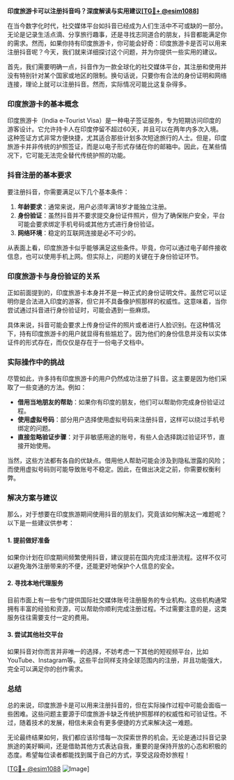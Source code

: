 **印度旅游卡可以注册抖音吗？深度解读与实用建议[[TG💪+ @esim1088](https://t.me/s/esim1088)]**

在当今数字化时代，社交媒体平台如抖音已经成为人们生活中不可或缺的一部分。无论是记录生活点滴、分享旅行趣事，还是寻找志同道合的朋友，抖音都能满足你的需求。然而，如果你持有印度旅游卡，你可能会好奇：印度旅游卡是否可以用来注册抖音呢？今天，我们就来详细探讨这个问题，并为你提供一些实用的建议。

首先，我们需要明确一点，抖音作为一款全球化的社交媒体平台，其注册和使用并没有特别针对某个国家或地区的限制。换句话说，只要你有合法的身份证明和网络连接，理论上就可以注册抖音。然而，实际情况可能比这复杂得多。

### 印度旅游卡的基本概念

印度旅游卡（India e-Tourist Visa）是一种电子签证服务，专为短期访问印度的游客设计。它允许持卡人在印度停留不超过60天，并且可以在两年内多次入境。这种签证方式非常方便快捷，尤其适合那些计划多次短途旅行的人士。但是，印度旅游卡并非传统的护照签证，而是以电子形式存储在你的邮箱中。因此，在某些情况下，它可能无法完全替代传统护照的功能。

### 抖音注册的基本要求

要注册抖音，你需要满足以下几个基本条件：
1. **年龄要求**：通常来说，用户必须年满18岁才能独立注册。
2. **身份验证**：虽然抖音并不要求提交身份证件照片，但为了确保账户安全，平台可能会要求绑定手机号码或其他方式进行身份验证。
3. **网络环境**：稳定的互联网连接是必不可少的。

从表面上看，印度旅游卡似乎能够满足这些条件。毕竟，你可以通过电子邮件接收信息，也可以使用手机上网。但实际上，问题的关键在于身份验证环节。

### 印度旅游卡与身份验证的关系

正如前面提到的，印度旅游卡本身并不是一种正式的身份证明文件。虽然它可以证明你是合法进入印度的游客，但它并不具备像护照那样的权威性。这意味着，当你尝试通过抖音进行身份验证时，可能会遇到一些麻烦。

具体来说，抖音可能会要求上传身份证件的照片或者进行人脸识别。在这种情况下，持有印度旅游卡的用户就显得有些尴尬了。因为他们的身份信息并没有以实体证件的形式存在，而仅仅是存在于一份电子文档中。

### 实际操作中的挑战

尽管如此，许多持有印度旅游卡的用户仍然成功注册了抖音。这主要是因为他们采取了一些变通的方法。例如：
- **借用当地朋友的帮助**：如果你有印度的朋友，他们可以帮助你完成身份验证过程。
- **使用虚拟号码**：部分用户选择使用虚拟号码来注册抖音，这样可以绕过手机号绑定的问题。
- **直接忽略验证步骤**：对于非敏感用途的账号，有些人会选择跳过验证环节，直接开始使用。

当然，这些方法都有各自的优缺点。借用他人帮助可能会涉及到隐私泄露的风险；而使用虚拟号码则可能导致账号不稳定。因此，在做出决定之前，你需要权衡利弊。

### 解决方案与建议

那么，对于想要在印度旅游期间使用抖音的朋友们，究竟该如何解决这一难题呢？以下是一些建议供参考：

#### 1. 提前做好准备
如果你计划在印度期间频繁使用抖音，建议提前在国内完成注册流程。这样不仅可以避免海外注册带来的不便，还能更好地保护个人信息的安全。

#### 2. 寻找本地代理服务
目前市面上有一些专门提供国际社交媒体账号注册服务的专业机构。这些机构通常拥有丰富的经验和资源，可以帮助你顺利完成注册过程。不过需要注意的是，这类服务往往需要支付一定的费用。

#### 3. 尝试其他社交平台
如果抖音对你而言并非唯一的选择，不妨考虑一下其他的短视频平台，比如YouTube、Instagram等。这些平台同样支持全球范围内的注册，并且功能强大，完全可以满足你的创作需求。

### 总结

总的来说，印度旅游卡是可以用来注册抖音的，但在实际操作过程中可能会面临一些困难。这些问题主要源于印度旅游卡缺乏传统护照那样的权威性和可验证性。不过，随着技术的发展，相信未来会有更多便捷的方式来解决这一难题。

无论最终结果如何，我们都应该珍惜每一次探索世界的机会。无论是通过抖音记录旅途的美好瞬间，还是借助其他方式表达自我，重要的是保持开放的心态和积极的态度。希望每位读者都能找到属于自己的方式，享受这段奇妙旅程！

[[TG💪+ @esim1088](https://t.me/s/esim1088) ![Image](https://i.postimg.cc/4NQfJmqS/Snipaste-2025-05-13-00-14-12.png)]